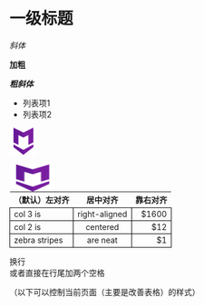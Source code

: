 # 一级标题

_斜体_

__加粗__

___粗斜体___

* 列表项1
* 列表项2

![alt text](https://github.com/adam-p/markdown-here/raw/master/src/common/images/icon48.png "title text")

<img src="https://github.com/adam-p/markdown-here/raw/master/src/common/images/icon48.png" style="width:80px;height:48px;float:left">


|（默认）左对齐|居中对齐|靠右对齐|
|-|:-:|-:|
|col 3 is|right-aligned|$1600|
|col 2 is|centered|$12|
|zebra stripes|are neat|$1|

换行 <br />或者直接在行尾加两个空格

（以下可以控制当前页面（主要是改善表格）的样式）
<style type="text/css">
td{
    border: 1px solid #000;
}
</style>

